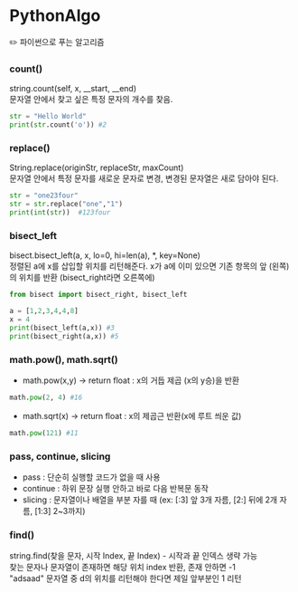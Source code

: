 # PythonAlgo
✏️ 파이썬으로 푸는 알고리즘

### count()
string.count(self, x, __start, __end) <br>
문자열 안에서 찾고 싶은 특정 문자의 개수를 찾음.
```python
str = "Hello World"
print(str.count('o')) #2
```

### replace()
String.replace(originStr, replaceStr, maxCount) <br>
문자열 안에서 특정 문자를 새로운 문자로 변경, 변경된 문자열은 새로 담아야 된다.
```python
str = "one23four"
str = str.replace("one","1") 
print(int(str))  #123four
```
### bisect_left
bisect.bisect_left(a, x, lo=0, hi=len(a), *, key=None) <br>
정렬된 a에 x를 삽입할 위치를 리턴해준다. x가 a에 이미 있으면 기존 항목의 앞 (왼쪽)의 위치를 반환
(bisect_right라면 오른쪽에)<br>
```python
from bisect import bisect_right, bisect_left

a = [1,2,3,4,4,8]
x = 4
print(bisect_left(a,x)) #3
print(bisect_right(a,x)) #5
```
### math.pow(), math.sqrt()
- math.pow(x,y) -> return float : x의 거듭 제곱 (x의 y승)을 반환 <br>
```python
math.pow(2, 4) #16
```
- math.sqrt(x) -> return float : x의 제곱근 반환(x에 루트 씌운 값) <br>
```python
math.pow(121) #11
```
### pass, continue, slicing
- pass : 단순히 실행할 코드가 없을 때 사용 <br>
- continue : 하위 문장 실행 안하고 바로 다음 반복문 동작 <br>
- slicing : 문자열이나 배열을 부분 자를 때 (ex: [:3] 앞 3개 자름, [2:] 뒤에 2개 자름, [1:3] 2~3까지)
### find()
string.find(찾을 문자, 시작 Index, 끝 Index) - 시작과 끝 인덱스 생략 가능 <br>
찾는 문자나 문자열이 존재하면 해당 위치 index 반환, 존재 안하면 -1<br>
"adsaad" 문자열 중 d의 위치를 리턴해야 한다면 제일 앞부분인 1 리턴
